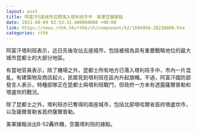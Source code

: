 ```yaml
---
layout: post
title: 阿富汗5座城市近期落入塔利班手中　美軍空襲據點
date: 2021-08-09 02:53:31.000000000 +08:00
link: https://news.rthk.hk/rthk/ch/component/k2/1604958-20210809.htm
categories: rthk
---
```


阿富汗塔利班表示，近日先後攻佔五座城市，包括被視為具有重要戰略地位的最大城市昆都士的大部分地區。

有當地官員表示，除了機場之外，昆都士所有地方已落入塔利班手中，市內一片混亂，有建築物及商店起火，民眾見到塔利班在區內升起旗幟。不過，阿富汗國防部發言人表示，特種部隊正在昆都士與塔利班戰鬥，但政府一方未有透露薩爾普勒和塔盧坎的戰況。

除了昆都士之外，塔利班亦已奪得的兩座城市，包括北部塔哈爾省首府塔盧坎市，以及薩爾普勒省首府薩爾普勒。

美軍據報派出B-52轟炸機，空襲塔利班的據點。
